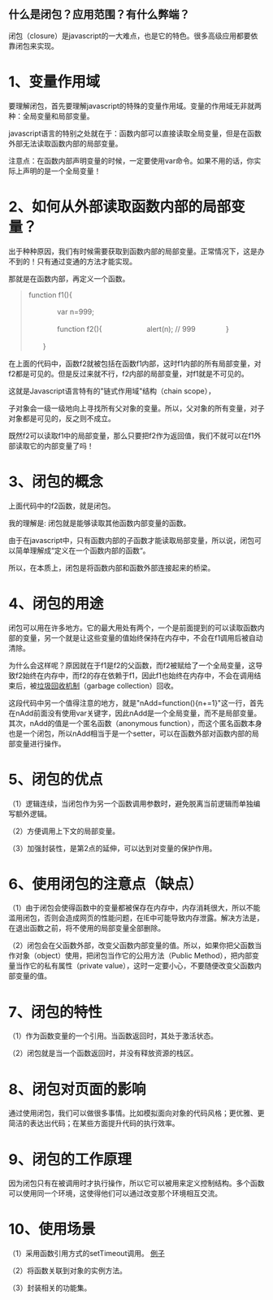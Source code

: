 ## 什么是闭包？应用范围？有什么弊端？

闭包（closure）是javascript的一大难点，也是它的特色。很多高级应用都要依靠闭包来实现。

# 1、变量作用域

要理解闭包，首先要理解javascript的特殊的变量作用域。变量的作用域无非就两种：全局变量和局部变量。

javascript语言的特别之处就在于：函数内部可以直接读取全局变量，但是在函数外部无法读取函数内部的局部变量。

注意点：在函数内部声明变量的时候，一定要使用var命令。如果不用的话，你实际上声明的是一个全局变量！

# 2、如何从外部读取函数内部的局部变量？

出于种种原因，我们有时候需要获取到函数内部的局部变量。正常情况下，这是办不到的！只有通过变通的方法才能实现。

那就是在函数内部，再定义一个函数。

> function f1(){
>
> 　　　　var n=999;
>
> 　　　　function f2(){
> 　　　　　　alert(n); // 999
> 　　　　}
>
> 　　}

在上面的代码中，函数f2就被包括在函数f1内部，这时f1内部的所有局部变量，对f2都是可见的。但是反过来就不行，f2内部的局部变量，对f1就是不可见的。

这就是Javascript语言特有的"链式作用域"结构（chain scope），

子对象会一级一级地向上寻找所有父对象的变量。所以，父对象的所有变量，对子对象都是可见的，反之则不成立。

既然f2可以读取f1中的局部变量，那么只要把f2作为返回值，我们不就可以在f1外部读取它的内部变量了吗！

# 3、闭包的概念

上面代码中的f2函数，就是闭包。

我的理解是: 闭包就是能够读取其他函数内部变量的函数。

由于在javascript中，只有函数内部的子函数才能读取局部变量，所以说，闭包可以简单理解成“定义在一个函数内部的函数“。

所以，在本质上，闭包是将函数内部和函数外部连接起来的桥梁。

#  4、闭包的用途

闭包可以用在许多地方。它的最大用处有两个，一个是前面提到的可以读取函数内部的变量，另一个就是让这些变量的值始终保持在内存中，不会在f1调用后被自动清除。

为什么会这样呢？原因就在于f1是f2的父函数，而f2被赋给了一个全局变量，这导致f2始终在内存中，而f2的存在依赖于f1，因此f1也始终在内存中，不会在调用结束后，被[垃圾回收机制](http://blog.csdn.net/yingzizizizizizzz/article/details/77333996)（garbage collection）回收。

这段代码中另一个值得注意的地方，就是"nAdd=function(){n+=1}"这一行，首先在nAdd前面没有使用var关键字，因此nAdd是一个全局变量，而不是局部变量。其次，nAdd的值是一个匿名函数（anonymous function），而这个匿名函数本身也是一个闭包，所以nAdd相当于是一个setter，可以在函数外部对函数内部的局部变量进行操作。

# 5、闭包的优点

（1）逻辑连续，当闭包作为另一个函数调用参数时，避免脱离当前逻辑而单独编写额外逻辑。

（2）方便调用上下文的局部变量。

（3）加强封装性，是第2点的延伸，可以达到对变量的保护作用。

# 6、使用闭包的注意点（缺点）

（1）由于闭包会使得函数中的变量都被保存在内存中，内存消耗很大，所以不能滥用闭包，否则会造成网页的性能问题，在IE中可能导致内存泄露。解决方法是，在退出函数之前，将不使用的局部变量全部删除。

（2）闭包会在父函数外部，改变父函数内部变量的值。所以，如果你把父函数当作对象（object）使用，把闭包当作它的公用方法（Public Method），把内部变量当作它的私有属性（private value），这时一定要小心，不要随便改变父函数内部变量的值。

# 7、闭包的特性

（1）作为函数变量的一个引用。当函数返回时，其处于激活状态。

（2）闭包就是当一个函数返回时，并没有释放资源的栈区。

# 8、闭包对页面的影响

通过使用闭包，我们可以做很多事情。比如模拟面向对象的代码风格；更优雅、更简洁的表达出代码；在某些方面提升代码的执行效率。

# 9、闭包的工作原理

因为闭包只有在被调用时才执行操作，所以它可以被用来定义控制结构。多个函数可以使用同一个环境，这使得他们可以通过改变那个环境相互交流。

# 10、使用场景

（1）采用函数引用方式的setTimeout调用。 [例子](https://segmentfault.com/a/1190000004710818)

（2）将函数关联到对象的实例方法。

（3）封装相关的功能集。
